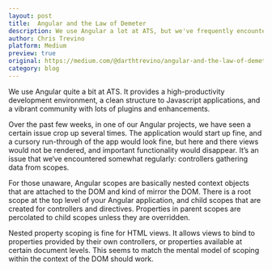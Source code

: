 ```yaml
---
layout: post
title:  Angular and the Law of Demeter
description: We use Angular a lot at ATS, but we've frequently encountered issues with scope data accumulation.
author: Chris Trevino
platform: Medium
preview: true
original: https://medium.com/@darthtrevino/angular-and-the-law-of-demeter-ebde032c52cf
category: blog
---
```


We use Angular quite a bit at ATS. It provides a high-productivity development environment, a clean structure to Javascript applications, and a vibrant community with lots of plugins and enhancements.

Over the past few weeks, in one of our Angular projects, we have seen a certain issue crop up several times. The application would start up fine, and a cursory run-through of the app would look fine, but here and there views would not be rendered, and important functionality would disappear. It’s an issue that we‘ve encountered somewhat regularly: controllers gathering data from scopes.

For those unaware, Angular scopes are basically nested context objects that are attached to the DOM and kind of mirror the DOM. There is a root scope at the top level of your Angular application, and child scopes that are created for controllers and directives. Properties in parent scopes are percolated to child scopes unless they are overridden.

Nested property scoping is fine for HTML views. It allows views to bind to properties provided by their own controllers, or properties available at certain document levels. This seems to match the mental model of scoping within the context of the DOM should work.